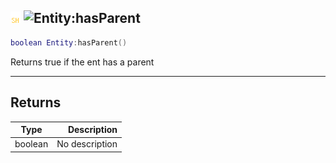 ## ![shared](../../.gitbook/assets/shared.png) ![Entity](./readme/entity "mention"):hasParent

```lua
boolean Entity:hasParent()
```

Returns true if the ent has a parent

------
## Returns

| Type   | Description |
| ------ | ----------: |
| boolean | No description |

